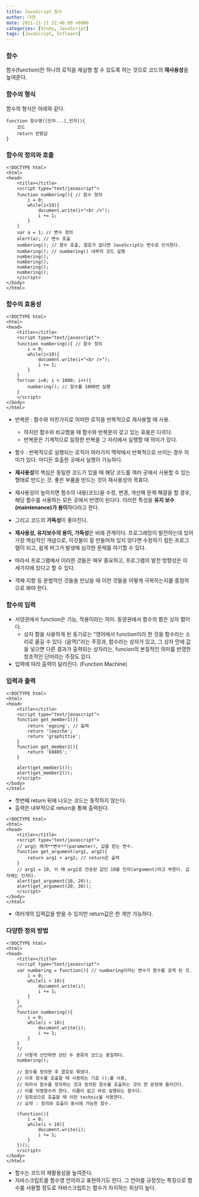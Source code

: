 ```yaml
---
title: JavaScript_함수
author: 다연
date: 2021-11-11 22:46:00 +0900
categories: [Study, JavaScript]
tags: [JavaScript, Inflearn]
---
```

### 함수
함수(function)란 하나의 로직을 재실행 할 수 있도록 하는 것으로 코드의 **재사용성**을 높여준다.

### 함수의 형식
함수의 형식은 아래와 같다.  
```
function 함수명([인자...[,인자]){
	코드
	return 반환값
}
```
### 함수의 정의와 호출
```
<!DOCTYPE html>
<html>
<head>
	<title></title>
	<script type="text/javascript">
	function numbering(){ // 함수 정의
		i = 0;
		while(i<10){
			document.write(i+"<br />");
			i += 1;
		}
	} 
	var a = 1; // 변수 정의
	alert(a); // 변수 호출
	numbering(); // 함수 호출, 괄호가 없다면 JavaScript는 변수로 인식한다.
	numbering(); // numbering() 내부의 코드 실행 
	numbering();
	numbering();
	numbering();
	numbering();
	</script>
</body>
</html>
```
### 함수의 효용성
```
<!DOCTYPE html>
<html>
<head>
	<title></title>
	<script type="text/javascript">
	function numbering(){ // 함수 정의
		i = 0;
		while(i<10){
			document.write(i+"<br />");
			i += 1;
		}
	} 
	for(var i=0; i < 1000; i++){ 
		numbering(); // 함수를 1000번 실행
	}
	</script>
</body>
</html>
```
- 반복문 : 함수와 마찬가지로 어떠한 로직을 반복적으로 재사용할 때 사용.
	- 하지만 함수와 비교했을 때 함수와 반복문이 갖고 있는 효용은 다르다.
	- 반복문은 기계적으로 일정한 반복을 그 자리에서 실행할 때 의미가 있다.
- 함수 : 반복적으로 실행되는 로직이 여러가지 맥락에서 반복적으로 쓰이는 경우 의미가 있다. 어디든 호출한 곳에서 실행이 가능하다.


- **재사용성**의 핵심은 동일한 코드가 있을 때 해당 코드를 여러 곳에서 사용할 수 있는 형태로 만드는 것. 좋은 부품을 만드는 것이 재사용성의 목표다.
- 재사용성이 높아지면  함수의 내용(코드)을 수정, 변경, 개선해 문제 해결을 할 경우, 해당 함수를 사용하는 모든 곳에서 반영이 된다다. 이러한 특성을 **유지 보수(maintenance)가 용이**하다라고 한다.
- 그리고 코드의 **가독성**이 좋아진다.
- **재사용성, 유지보수의 용이, 가독성**은 비례 관계이다. 프로그래밍이 발전하는데 있어 가장 핵심적인 개념으로, 이것들이 잘 만들어져 있지 않다면 수정하기 힘든 프로그램이 되고, 쉽게 버그가 발생해 심각한 문제를 야기할 수 있다. 
- 따라서 프로그램에서 이러한 것들은 매우 중요하고, 프로그램의 발전 방향성은 이 세가지에 있다고 할 수 있다.
- 객체 지향 등 문법적인 것들을 만났을 때 이런 것들을 어떻게 극복하는지를 중점적으로 봐야 한다.

### 함수의 입력
- 서양권에서 function은 기능, 작용이라는 의미. 동양권에서 함수의 함은 상자 함이다.
	- 상자 함을 사용하게 된 동기로는 "영어에서 function이라 한 것을 함수라는 소리로 옮길 수 있다. (음역)"라는 주장과, 함수라는 상자가 있고, 그 상자 안에 값을 넣으면 다른 결과가 출력되는 상자라는, funcion의 본질적인 의미를 반영한 창조적인 단어라는 주장도 있다. 
- 입력에 따라 출력이 달라진다. (Function Machine)

### 입력과 출력
```
<!DOCTYPE html>
<html>
<head>
	<title></title>
	<script type="text/javascript">
	function get_member1(){
		return 'egoing'; // 출력
		return 'leezche';
		return 'graphittie';
	}
	function get_member2(){
		return 'k8805';
	}
	
	alert(get_member1());
	alert(get_member2());
	</script>
</body>
</html>
```

- 첫번째 return 뒤에 나오는 코드는 동작하지 않는다. 
- 출력은 내부적으로 return을 통해 출력된다.

```
<!DOCTYPE html>
<html>
<head>
	<title></title>
	<script type="text/javascript">
	// arg는 매개**변수**(parameter), 값을 받는 변수.
	function get_argument(arg1, arg2){ 
		return arg1 + arg2; // return은 출력
	}
	// arg1 = 10, 이 때 arg1로 전송된 값인 10을 인자(argument)라고 부른다. 값 자체는 인자다.
	alert(get_argument(10, 20)); 
	alert(get_argument(20, 30));
	</script>
</body>
</html>
```
- 여러개의 입력값을 받을 수 있지만 return값은 한 개만 가능하다.

### 다양한 정의 방법
```
<!DOCTYPE html>
<html>
<head>
	<title></title>
	<script type="text/javascript">
	var numbering = function(){ // numbering이라는 변수가 함수를 갖게 된 것. 
		i = 0;
		while(i < 10){
			document.write(i);
			i += 1;
		}
	}
	/*
	function numbering(){
		i = 0;
		while(i < 10){
			document.write(i);
			i += 1;
		}
	}
	*/
	// 이렇게 선언하면 상단 두 종류의 코드는 동일하다.
	numbering();
	
	// 함수를 정의한 후 괄호로 묶었다.
	// 이후 함수를 호출할 때 사용하는 기호 ();를 사용,
	// 따라서 함수를 정의하는 것과 정의된 함수를 호출하는 것이 한 문장에 들어간다.
	// 이를 익명함수라 한다. 이름이 없고 바로 실행되는 함수다.
	// 일회성으로 호출할 때 이런 technic을 사용한다.
	// 요약 : 정의와 호출이 동시에 가능한 함수.
	
	(function(){
		i = 0;
		while(i < 10){
			document.write(i);
			i += 1;
		}
	})(); 
	</script>
</body>
</html>
```

- 함수는 코드의 재활용성을 높여준다.
- 자바스크립트를 함수영 언어라고 표현하기도 한다. 그 언어를 규정짓는 특징으로 함수를 사용할 정도로 자바스크립트는 함수가 차지하는 위상이 높다. 
